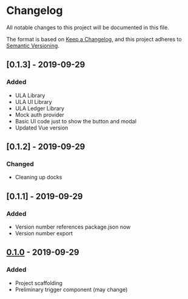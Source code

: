 # Changelog
All notable changes to this project will be documented in this file.

The format is based on [Keep a Changelog](https://keepachangelog.com/en/1.0.0/),
and this project adheres to [Semantic Versioning](https://semver.org/spec/v2.0.0.html).

## [0.1.3] - 2019-09-29
### Added
- ULA Library
- ULA UI Library
- ULA Ledger Library
- Mock auth provider
- Basic UI code just to show the button and modal
- Updated Vue version

## [0.1.2] - 2019-09-29
### Changed
- Cleaning up docks

## [0.1.1] - 2019-09-29
### Added
- Version number references package.json now
- Version number export

## [0.1.0] - 2019-09-29
### Added
- Project scaffolding
- Preliminary trigger component (may change)


[0.1.0]: https://github.com/olivierlacan/keep-a-changelog/releases/tag/v0.0.1